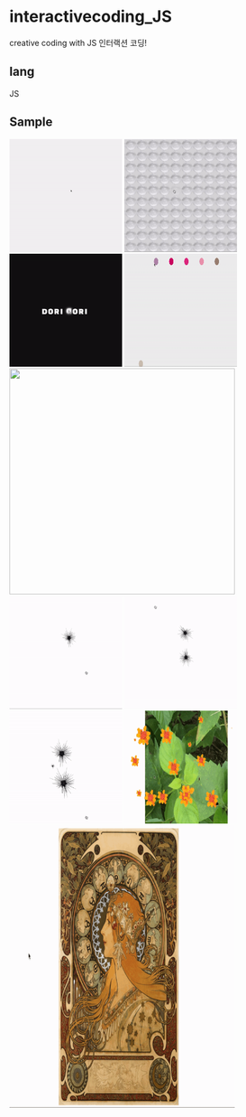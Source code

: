 # interactivecoding_JS
creative coding with JS
인터랙션 코딩!

## lang
JS

## Sample
<div display='flex'>
<img width="200" height="200" src="https://raw.githubusercontent.com/Lee-ji-soo/interactivecoding_JS/master/gif/dot1.gif"/>
<img width="200" height="200" src="https://raw.githubusercontent.com/Lee-ji-soo/interactivecoding_JS/master/gif/pyokpyok3.gif"/>
<img width="200" height="200" src="https://raw.githubusercontent.com/Lee-ji-soo/interactivecoding_JS/master/gif/dorifont.gif"/>
<img width="200" height="200" src="https://raw.githubusercontent.com/Lee-ji-soo/interactivecoding_JS/master/gif/ball.gif"/>
<img width="400" height="400" src="https://raw.githubusercontent.com/Lee-ji-soo/interactivecoding_JS/master/gif/gaori3.gif"/>
<img width="200" height="200" src="https://raw.githubusercontent.com/Lee-ji-soo/interactivecoding_JS/master/gif/urchin1.gif"/>
<img width="200" height="200" src="https://raw.githubusercontent.com/Lee-ji-soo/interactivecoding_JS/master/gif/urchin2edit.gif"/>
<img width="200" height="200" src="https://raw.githubusercontent.com/Lee-ji-soo/interactivecoding_JS/master/gif/urchin3edit.gif"/>
<img width="200" height="200" src="https://raw.githubusercontent.com/Lee-ji-soo/interactivecoding_JS/master/gif/flower.gif"/>
<img width="400" height="500" src="https://raw.githubusercontent.com/Lee-ji-soo/interactivecoding_JS/master/gif/mucha1edit.gif"/>
</div>
